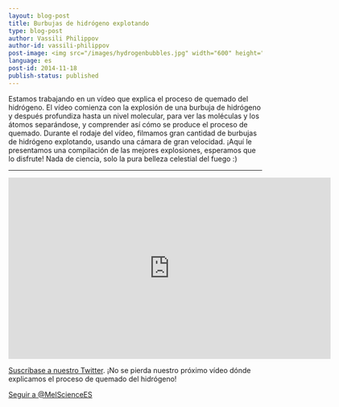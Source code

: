 ```yaml
---
layout: blog-post
title: Burbujas de hidrógeno explotando
type: blog-post
author: Vassili Philippov
author-id: vassili-philippov
post-image: <img src="/images/hydrogenbubbles.jpg" width="600" height="325" alt="Burbujas de hidrógeno explotando">
language: es
post-id: 2014-11-18
publish-status: published
---
```

Estamos trabajando en un vídeo que explica el proceso de quemado del hidrógeno. El vídeo comienza con la explosión de una burbuja de hidrógeno y después profundiza hasta un nivel molecular, para ver las moléculas y los átomos separándose, y comprender así cómo se produce el proceso de quemado. Durante el rodaje del vídeo, filmamos gran cantidad de burbujas de hidrógeno explotando, usando una cámara de gran velocidad. ¡Aquí le presentamos una compilación de las mejores explosiones, esperamos que lo disfrute! Nada de ciencia, solo la pura belleza celestial del fuego :)
<!-- more -->

---

<iframe width="640" height="360" src="http://www.youtube.com/embed/RuXXLjpc67c?rel=0" frameborder="0" allowfullscreen></iframe>
<br/>

<a href="https://twitter.com/MelScienceES">Suscríbase a nuestro Twitter</a>. ¡No se pierda nuestro próximo vídeo dónde explicamos el proceso de quemado del hidrógeno!

<!-- Begin Twitter follow -->
<a href="https://twitter.com/MelScienceES" class="twitter-follow-button" data-show-count="false" data-lang="es" data-size="large">Seguir a @MelScienceES</a>
<script>!function(d,s,id){var js,fjs=d.getElementsByTagName(s)[0],p=/^http:/.test(d.location)?'http':'https';if(!d.getElementById(id)){js=d.createElement(s);js.id=id;js.src=p+'://platform.twitter.com/widgets.js';fjs.parentNode.insertBefore(js,fjs);}}(document, 'script', 'twitter-wjs');</script>
<!-- End Twitter follow -->
